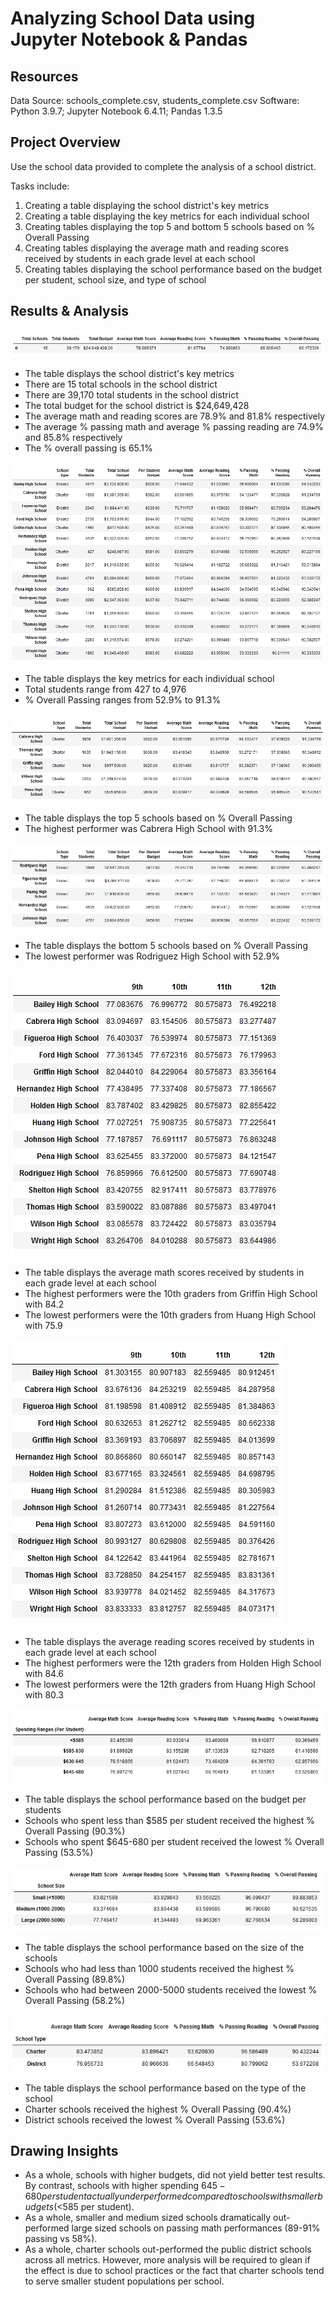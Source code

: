 # Analyzing School Data using Jupyter Notebook & Pandas

## Resources
Data Source: schools_complete.csv, students_complete.csv
Software: Python 3.9.7; Jupyter Notebook 6.4.11; Pandas 1.3.5

## Project Overview
Use the school data provided to complete the analysis of a school district.

Tasks include:
1. Creating a table displaying the school district's key metrics
2. Creating a table displaying the key metrics for each individual school
3. Creating tables displaying the top 5 and bottom 5 schools based on % Overall Passing
4. Creating tables displaying the average math and reading scores received by students in each grade level at each school
5. Creating tables displaying the school performance based on the budget per student, school size, and type of school

## Results & Analysis
![Screenshot](Images/district.PNG)
- The table displays the school district's key metrics
- There are 15 total schools in the school district
- There are 39,170 total students in the school district
- The total budget for the school district is $24,649,428
- The average math and reading scores are 78.9% and 81.8% respectively
- The average % passing math and average % passing reading are 74.9% and 85.8% respectively
- The % overall passing is 65.1%

![Screenshot](Images/schools.PNG)
- The table displays the key metrics for each individual school
- Total students range from 427 to 4,976
- % Overall Passing ranges from 52.9% to 91.3%

![Screenshot](Images/top.PNG)
- The table displays the top 5 schools based on % Overall Passing
- The highest performer was Cabrera High School with 91.3%

![Screenshot](Images/bottom.PNG)
- The table displays the bottom 5 schools based on % Overall Passing
- The lowest performer was Rodriguez High School with 52.9%

![Screenshot](Images/math.PNG)
- The table displays the average math scores received by students in each grade level at each school
- The highest performers were the 10th graders from Griffin High School with 84.2
- The lowest performers were the 10th graders from Huang High School with 75.9

![Screenshot](Images/reading.PNG)
- The table displays the average reading scores received by students in each grade level at each school
- The highest performers were the 12th graders from Holden High School with 84.6
- The lowest performers were the 12th graders from Huang High School with 80.3

![Screenshot](Images/budget.PNG)
- The table displays the school performance based on the budget per students
- Schools who spent less than $585 per student received the highest % Overall Passing (90.3%)
- Schools who spent $645-680 per student received the lowest % Overall Passing (53.5%)

![Screenshot](Images/size.PNG)
- The table displays the school performance based on the size of the schools
- Schools who had less than 1000 students received the highest % Overall Passing (89.8%)
- Schools who had between 2000-5000 students received the lowest % Overall Passing (58.2%)

![Screenshot](Images/type.PNG)
- The table displays the school performance based on the type of the school
- Charter schools received the highest % Overall Passing (90.4%)
- District schools received the lowest % Overall Passing (53.6%)

## Drawing Insights

- As a whole, schools with higher budgets, did not yield better test results. By contrast, schools with higher spending $645-680 per student actually underperformed compared to schools with smaller budgets (<$585 per student).
- As a whole, smaller and medium sized schools dramatically out-performed large sized schools on passing math performances (89-91% passing vs 58%).
- As a whole, charter schools out-performed the public district schools across all metrics. However, more analysis will be required to glean if the effect is due to school practices or the fact that charter schools tend to serve smaller student populations per school. 